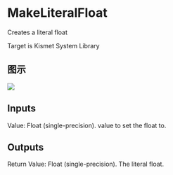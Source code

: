 # MakeLiteralFloat

Creates a literal float

Target is Kismet System Library

## 图示

![]($-20221218-19495830.png)

## Inputs

Value: Float (single-precision). value to set the float to.  

## Outputs

Return Value: Float (single-precision). The literal float.

